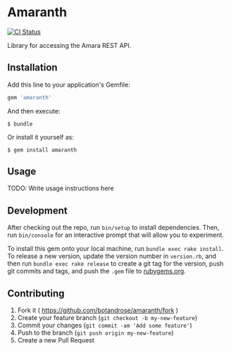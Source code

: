 # Amaranth
[![CI Status](https://github.com/botandrose/amaranth/actions/workflows/ci.yml/badge.svg)](https://github.com/botandrose/amaranth/actions/workflows/ci.yml)

Library for accessing the Amara REST API.

## Installation

Add this line to your application's Gemfile:

```ruby
gem 'amaranth'
```

And then execute:

    $ bundle

Or install it yourself as:

    $ gem install amaranth

## Usage

TODO: Write usage instructions here

## Development

After checking out the repo, run `bin/setup` to install dependencies. Then, run `bin/console` for an interactive prompt that will allow you to experiment.

To install this gem onto your local machine, run `bundle exec rake install`. To release a new version, update the version number in `version.rb`, and then run `bundle exec rake release` to create a git tag for the version, push git commits and tags, and push the `.gem` file to [rubygems.org](https://rubygems.org).

## Contributing

1. Fork it ( https://github.com/botandrose/amaranth/fork )
2. Create your feature branch (`git checkout -b my-new-feature`)
3. Commit your changes (`git commit -am 'Add some feature'`)
4. Push to the branch (`git push origin my-new-feature`)
5. Create a new Pull Request
